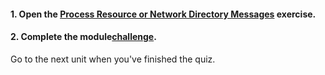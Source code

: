 <head><base target="_blank"> </head>

#### **1. Open the [Process Resource or Network Directory Messages](https://safe.my.trailhead.com/content/safe/modules/build-versatile-automations/exercise-process-resource-or-network-directory-messages?trail_id=fme-server-authoring) exercise.**

  


#### **2. Complete the module**[**challenge**](https://safe.my.trailhead.com/content/safe/modules/build-versatile-automations/exercise-process-resource-or-network-directory-messages?trail_id=fme-server-authoring#challenge).

Go to the next unit when you've finished the quiz.


